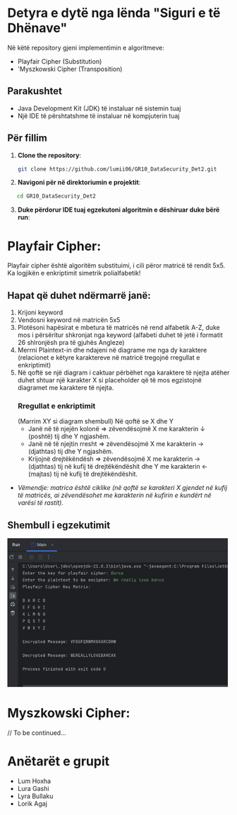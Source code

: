 # Detyra e dytë nga lënda "Siguri e të Dhënave"

Në këtë repository gjeni implementimin e algoritmeve:
- Playfair Cipher (Substitution)
- 'Myszkowski Cipher (Transposition)

## Parakushtet

- Java Development Kit (JDK) të instaluar në sistemin tuaj
- Një IDE të përshtatshme të instaluar në kompjuterin tuaj

## Për fillim

1. **Clone the repository**:

   ```bash
   git clone https://github.com/lumii06/GR10_DataSecurity_Det2.git
2. **Navigoni për në direktoriumin e projektit**:

```bash
   cd GR10_DataSecurity_Det2
```
3. **Duke përdorur IDE tuaj egzekutoni algoritmin e dëshiruar duke bërë run**:

# Playfair Cipher:

Playfair cipher është algoritëm substituimi, i cili përor matricë të rendit 5x5. Ka logjikën e enkriptimit simetrik polialfabetik!
## Hapat që duhet ndërmarrë janë:
1. Krijoni keyword
2. Vendosni keyword në matricën 5x5
3. Plotësoni hapësirat e mbetura të matricës në rend alfabetik A-Z, duke mos i përsëritur shkronjat nga keyword (alfabeti duhet të jetë i formatit 26 shlronjësh pra të gjuhës Angleze)
4. Merrni Plaintext-in dhe ndajeni në diagrame me nga dy karaktere (relacionet e këtyre karaktereve në matricë tregojnë rregullat e enkriptimit)
5. Në qoftë se një diagram i caktuar përbëhet nga karaktere të njejta atëher duhet shtuar një karakter X si placeholder që të mos egzistojnë diagramet me karaktere të njejta.
   ### Rregullat e enkriptimit
   (Marrim XY si diagram shembull)
   Në qoftë se X dhe Y
      - Janë në të njejën kolonë => zëvendësojmë X me karakterin &darr; (poshtë) tij dhe Y ngjashëm.
      - Janë në të njejtin rresht => zëvendësojmë X me karakterin &rarr; (djathtas) tij dhe Y ngjashëm.
      - Krijojnë drejtëkëndësh => zëvendësojmë X me karakterin &rarr; (djathtas) tij në kufij të drejtëkëndëshit dhe Y me karakterin &larr; (majtas) tij në kufij të drejtëkëndëshit.
  * *Vëmendje: matrica është ciklike (në qoftë se karakteri X gjendet në kufij të matricës, ai zëvendësohet me karakterin në kufirin e kundërt në varësi të rastit).*
## Shembull i egzekutimit 
<img src="Images/playfair.png" alt="Playfair Cipher excecution" width="500">

# Myszkowski  Cipher:

// To be continued...

# Anëtarët e grupit
- Lum Hoxha
- Lura Gashi
- Lyra Bullaku
- Lorik Agaj






